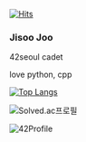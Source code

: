 <!--
**jjs576/jjs576** is a ✨ _special_ ✨ repository because its `README.md` (this file) appears on your GitHub profile.

Here are some ideas to get you started:

- 🔭 I’m currently working on ...
- 🌱 I’m currently learning ...
- 👯 I’m looking to collaborate on ...
- 🤔 I’m looking for help with ...
- 💬 Ask me about ...
- 📫 How to reach me: ...
- 😄 Pronouns: ...
- ⚡ Fun fact: ...
-->
[![Hits](https://hits.seeyoufarm.com/api/count/incr/badge.svg?url=https%3A%2F%2Fgithub.com%2Fjjs576&count_bg=%2379C83D&title_bg=%23555555&icon=&icon_color=%23E7E7E7&title=hits&edge_flat=false)](https://hits.seeyoufarm.com)

### Jisoo Joo
42seoul cadet

love python, cpp

[![Top Langs](https://github-readme-stats.vercel.app/api/top-langs/?username=jjs576&layout=compact)](https://github.com/anuraghazra/github-readme-stats)


![Solved.ac프로필](http://mazassumnida.wtf/api/v2/generate_badge?boj=joblessking)


![42Profile](https://badge42.herokuapp.com/api/stats/jjoo?privacyEmail=true)
